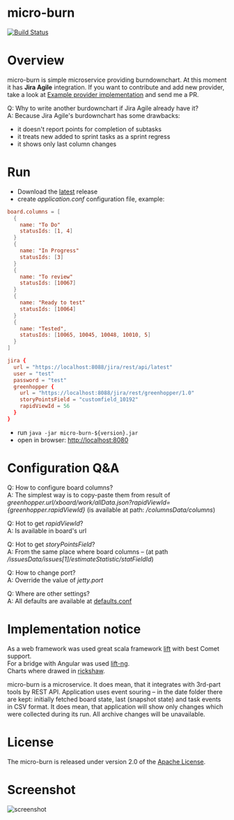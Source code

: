 micro-burn
==========

[![Build Status](https://travis-ci.org/arkadius/micro-burn.svg?branch=master)](https://travis-ci.org/arkadius/micro-burn)

# Overview

micro-burn is simple microservice providing burndownchart. At this moment it has **Jira Agile** integration. If you want to contribute and add new provider, take a look at [Example provider implementation](https://github.com/arkadius/micro-burn/tree/master/src/main/scala/org/github/microburn/integration/jira) and send me a PR.

Q: Why to write another burdownchart if Jira Agile already have it?<br>
A: Because Jira Agile's burdownchart has some drawbacks:
* it doesn't report points for completion of subtasks
* it treats new added to sprint tasks as a sprint regress
* it shows only last column changes

# Run

* Download the [latest](https://github.com/arkadius/micro-burn/releases/latest) release
* create *application.conf* configuration file, example:
```conf
board.columns = [
  {
    name: "To Do"
    statusIds: [1, 4]
  }
  {
    name: "In Progress"
    statusIds: [3]
  }
  {
    name: "To review"
    statusIds: [10067]
  }
  {
    name: "Ready to test"
    statusIds: [10064]
  }
  {
    name: "Tested",
    statusIds: [10065, 10045, 10048, 10010, 5]
  }
]

jira {
  url = "https://localhost:8088/jira/rest/api/latest"
  user = "test"
  password = "test"
  greenhopper {
    url = "https://localhost:8088/jira/rest/greenhopper/1.0"
    storyPointsField = "customfield_10192"
    rapidViewId = 56
  }
}
```
* run `java -jar micro-burn-${version}.jar`
* open in browser: [http://localhost:8080](http://localhost:8080)

# Configuration Q&A

Q: How to configure board columns?<br>
A: The simplest way is to copy-paste them from result of *${greenhopper.url}/xboard/work/allData.json?rapidViewId=${greenhopper.rapidViewId}* (is available at path: */columnsData/columns*)

Q: Hot to get *rapidViewId*?<br>
A: Is available in board's url

Q: Hot to get *storyPointsField*?<br>
A: From the same place where board columns – (at path */issuesData/issues[1]/estimateStatistic/statFieldId*)

Q: How to change port?<br>
A: Override the value of *jetty.port*

Q: Where are other settings?<br>
A: All defaults are available at [defaults.conf](https://github.com/arkadius/micro-burn/blob/master/src/main/resources/defaults.conf)

# Implementation notice

As a web framework was used great scala framework [lift](https://github.com/lift/framework) with best Comet support.<br>
For a bridge with Angular was used [lift-ng](https://github.com/joescii/lift-ng).<br>
Charts where drawed in [rickshaw](https://github.com/shutterstock/rickshaw).<br>

micro-burn is a microservice. It does mean, that it integrates with 3rd-part tools by REST API. Application uses event souring – in the date folder there are kept: initially fetched board state, last (snapshot state) and task events in CSV format. It does mean, that application will show only changes which were collected during its run. All archive changes will be unavailable.

# License

The micro-burn is released under version 2.0 of the [Apache License](http://www.apache.org/licenses/LICENSE-2.0).

# Screenshot

![screenshot](https://raw.githubusercontent.com/arkadius/micro-burn/screenshots/micro-burn.png)
